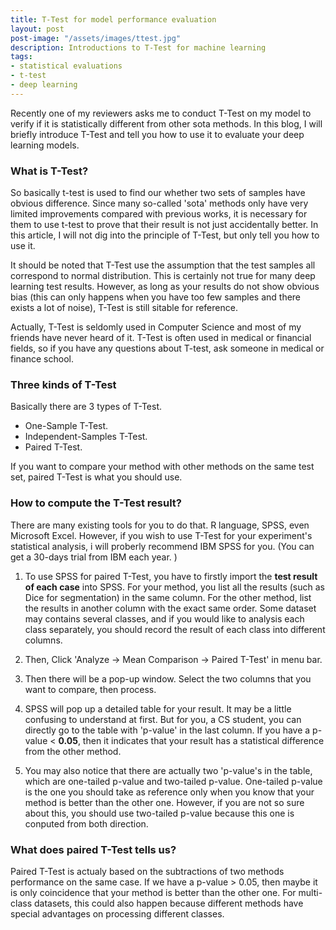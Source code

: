 ```yaml
---
title: T-Test for model performance evaluation
layout: post
post-image: "/assets/images/ttest.jpg"
description: Introductions to T-Test for machine learning
tags:
- statistical evaluations
- t-test
- deep learning
---
```


Recently one of my reviewers asks me to conduct T-Test on my model to verify if it is statistically different from other sota methods. In this blog, I will briefly introduce T-Test and tell you how to use it to evaluate your deep learning models.

### What is T-Test?

So basically t-test is used to find our whether two sets of samples have obvious difference. Since many so-called 'sota' methods only have very limited improvements compared with previous works, it is necessary for them to use t-test to prove that their result is not just accidentally better. In this article, I will not dig into the principle of T-Test, but only tell you how to use it. 

It should be noted that T-Test use the assumption that the test samples all correspond to normal distribution. This is certainly not true for many deep learning test results. However, as long as your results do not show obvious bias (this can only happens when you have too few samples and there exists a lot of noise), T-Test is still sitable for reference.

Actually, T-Test is seldomly used in Computer Science and most of my friends have never heard of it. T-Test is often used in medical or financial fields, so if you have any questions about T-test, ask someone in medical or finance school.

### Three kinds of T-Test

Basically there are 3 types of T-Test.

- One-Sample T-Test.
- Independent-Samples T-Test.
- Paired T-Test.

If you want to compare your method with other methods on the same test set, paired T-Test is what you should use.

### How to compute the T-Test result?

There are many existing tools for you to do that. R language, SPSS, even Microsoft Excel. However, if you wish to use T-Test for your experiment's statistical analysis, i will proberly recommend IBM SPSS for you. (You can get a 30-days trial from IBM each year. )

1. To use SPSS for paired T-Test, you have to firstly import the **test result of each case** into SPSS. For your method, you list all the results (such as Dice for segmentation) in the same column. For the other method, list the results in another column with the exact same order. Some dataset may contains several classes, and if you would like to analysis each class separately, you should record the result of each class into different columns. 

2. Then, Click 'Analyze -> Mean Comparison -> Paired T-Test' in menu bar. 

3. Then there will be a pop-up window. Select the two columns that you want to compare, then process.

4. SPSS will pop up a detailed table for your result. It may be a little confusing to understand at first. But for you, a CS student, you can directly go to the table with 'p-value' in the last column. If you have a p-value < **0.05**, then it indicates that your result has a statistical difference from the other method. 

5. You may also notice that there are actually two 'p-value's in the table, which are one-tailed p-value and two-tailed p-value. One-tailed p-value is the one you should take as reference only when you know that your method is better than the other one. However, if you are not so sure about this, you should use two-tailed p-value because this one is conputed from both direction. 

### What does paired T-Test tells us?

Paired T-Test is actualy based on the subtractions of two methods performance on the same case. If we have a p-value > 0.05, then maybe it is only coincidence that your method is better than the other one. For multi-class datasets, this could also happen because different methods have special advantages on processing different classes.
